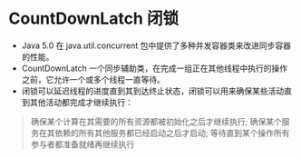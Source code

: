 # CountDownLatch 闭锁
* Java 5.0 在 java.util.concurrent 包中提供了多种并发容器类来改进同步容器的性能。
* CountDownLatch 一个同步辅助类，在完成一组正在其他线程中执行的操作之前，它允许一个或多个线程一直等待。 
* 闭锁可以延迟线程的进度直到其到达终止状态，闭锁可以用来确保某些活动直到其他活动都完成才继续执行：
> 确保某个计算在其需要的所有资源都被初始化之后才继续执行; 
> 确保某个服务在其依赖的所有其他服务都已经启动之后才启动; 
> 等待直到某个操作所有参与者都准备就绪再继续执行